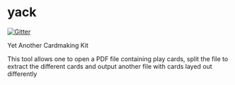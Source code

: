 yack
====

[![Gitter](https://badges.gitter.im/Join%20Chat.svg)](https://gitter.im/court-jus/yack?utm_source=badge&utm_medium=badge&utm_campaign=pr-badge&utm_content=badge)

Yet Another Cardmaking Kit

This tool allows one to open a PDF file containing play cards, split the file to extract the different cards and output another file with cards layed out differently

